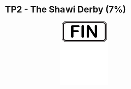 # TP2 - The Shawi Derby (7%)

<p align="Center"><img src="./images/end.png" alt="drawing" width="150"/></p>